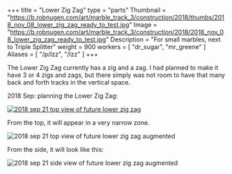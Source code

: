 +++
title = "Lower Zig Zag"
type = "parts"
Thumbnail = "https://b.robnugen.com/art/marble_track_3/construction/2018/thumbs/2018_nov_08_lower_zig_zag_ready_to_test.jpg"
Image = "https://b.robnugen.com/art/marble_track_3/construction/2018/2018_nov_08_lower_zig_zag_ready_to_test.jpg"
Description = "For small marbles, next to Triple Splitter"
weight = 900
workers = [
	"dr_sugar",
	"mr_greene"
]
Aliases = [
  "/p/lzz",
  "/lzz"
]
+++

The Lower Zig Zag currently has a zig and a zag.  I had planned to make it have 3 or 4 zigs and zags, but there simply was not room to have that many back and forth tracks in the vertical space.

2018 Sep: planning the Lower Zig Zag:

[![2018 sep 21 top view of future lower zig zag](//b.robnugen.com/art/marble_track_3/track/parts/thumbs/2018_sep_21_top_view_of_future_lower_zig_zag.jpg)](//b.robnugen.com/art/marble_track_3/track/parts/2018_sep_21_top_view_of_future_lower_zig_zag.jpg)

From the top, it will appear in a very narrow zone.

![2018 sep 21 top view of future lower zig zag augmented](//b.robnugen.com/art/marble_track_3/track/parts/thumbs/2018_sep_21_top_view_of_future_lower_zig_zag_augmented.jpg)

From the side, it will look like this:

![2018 sep 21 side view of future lower zig zag augmented](//b.robnugen.com/art/marble_track_3/track/parts/thumbs/2018_sep_21_side_view_of_future_lower_zig_zag_augmented.jpg)
